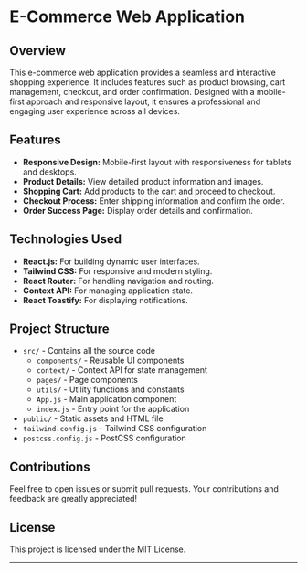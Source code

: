 # E-Commerce Web Application

## Overview

This e-commerce web application provides a seamless and interactive shopping experience. It includes features such as product browsing, cart management, checkout, and order confirmation. Designed with a mobile-first approach and responsive layout, it ensures a professional and engaging user experience across all devices.

## Features

- **Responsive Design:** Mobile-first layout with responsiveness for tablets and desktops.
- **Product Details:** View detailed product information and images.
- **Shopping Cart:** Add products to the cart and proceed to checkout.
- **Checkout Process:** Enter shipping information and confirm the order.
- **Order Success Page:** Display order details and confirmation.

## Technologies Used

- **React.js:** For building dynamic user interfaces.
- **Tailwind CSS:** For responsive and modern styling.
- **React Router:** For handling navigation and routing.
- **Context API:** For managing application state.
- **React Toastify:** For displaying notifications.

## Project Structure

- `src/` - Contains all the source code
  - `components/` - Reusable UI components
  - `context/` - Context API for state management
  - `pages/` - Page components
  - `utils/` - Utility functions and constants
  - `App.js` - Main application component
  - `index.js` - Entry point for the application
- `public/` - Static assets and HTML file
- `tailwind.config.js` - Tailwind CSS configuration
- `postcss.config.js` - PostCSS configuration

## Contributions

Feel free to open issues or submit pull requests. Your contributions and feedback are greatly appreciated!

## License

This project is licensed under the MIT License.

---

